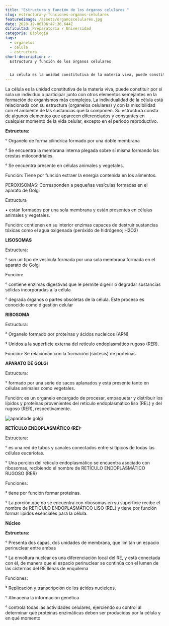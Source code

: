 ```yaml
---
title: "Estructura y función de los órganos celulares "
slug: estructura-y-funciones-organos-celulares
featuredimage: /assets/organoscelulares.jpg
date: 2020-12-06T06:47:36.644Z
dificultad: Preparatoria / Universidad
categoria: Biología
tags:
  - organelos
  - celula
  - estructura
short-description: >-
  Estructura y función de los órganos celulares 


  La célula es la unidad constitutiva de la materia viva, puede constituir por sí sola un individuo o participar junto con otros elementos semejantes en la formación de organismos más complejos.
---
```

La célula es la unidad constitutiva de la materia viva, puede constituir por sí sola un individuo o participar junto con otros elementos semejantes en la formación de organismos más complejos. La individualidad de la célula está relacionada con su estructura (organelos celulares) y con la miscibilidad con el ambiente de las sustancias que la componen. Su estructura consta de algunos elementos que aparecen diferenciados y constantes en cualquier momento de la vida celular, excepto en el periodo reproductivo.

**Estructura:**

° Organelo de forma cilíndrica formado por una doble membrana

° Se encuentra la membrana interna plegada sobre sí misma formando las crestas mitocondriales.

° Se encuentra presente en células animales y vegetales.

Función: Tiene por función extraer la energía contenida en los alimentos.

PEROXISOMAS: Corresponden a pequeñas vesículas formadas en el aparato de Golgi

Estructura

• están formados por una sola membrana y están presentes en células animales y vegetales.

Función: contienen en su interior enzimas capaces de destruir sustancias tóxicas como el agua oxigenada (peróxido de hidrógeno; H2O2)

**LISOSOMAS**

Estructura:

° son un tipo de vesícula formada por una sola membrana formada en el aparato de Golgi

Función:

° contiene enzimas digestivas que le permite digerir o degradar sustancias sólidas incorporadas a la célula

° degrada órganos o partes obsoletas de la célula. Este proceso es conocido como digestión celular

**RIBOSOMA**

Estructura:

° Organelo formado por proteínas y ácidos nucleicos (ARN)

° Unidos a la superficie externa del retículo endoplasmático rugoso (RER).

Función: Se relacionan con la formación (síntesis) de proteínas.

**APARATO DE GOLGI**

Estructura:

° formado por una serie de sacos aplanados y está presente tanto en células animales como vegetales.

Función: es un organelo encargado de procesar, empaquetar y distribuir los lípidos y proteínas provenientes del retículo endoplasmático liso (REL) y del rugoso (RER), respectivamente.

![aparatode golgi](/assets/aparatodegolgi.jpg "aparato de golgi")

**RETÍCULO ENDOPLASMÁTICO (RE):**

Estructura:

° es una red de tubos y canales conectados entre sí típicos de todas las células eucariotas.

° Una porción del retículo endoplasmático se encuentra asociado con ribosomas, recibiendo el nombre de RETÍCULO ENDOPLASMÁTICO RUGOSO (RER)

Funciones:

° tiene por función formar proteínas.

° La porción que no se encuentra con ribosomas en su superficie recibe el nombre de RETÍCULO ENDOPLASMÁTICO LISO (REL) y tiene por función formar lípidos esenciales para la célula.

**Núcleo**

**Estructura:**

° Presenta dos capas, dos unidades de membrana, que limitan un espacio perinuclear entre ambas

° La envoltura nuclear es una diferenciación local del RE, y está conectada con él, de manera que el espacio perinuclear se continúa con el lumen de las cisternas del RE llenas de enquilema

Funciones:

° Replicación y transcripción de los ácidos nucleicos.

° Almacena la información genética

° controla todas las actividades celulares, ejerciendo su control al determinar qué proteínas enzimáticas deben ser producidas por la célula y en qué momento